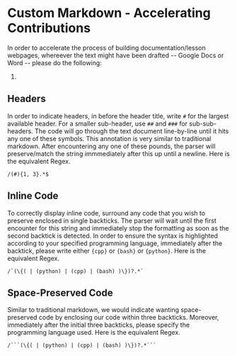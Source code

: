 # Custom Markdown - Accelerating Contributions

In order to accelerate the process of building documentation/lesson webpages, whereever the text might have been drafted -- Google Docs or Word -- please do the following:

1.

## Headers

In order to indicate headers, in before the header title, write `#` for the largest available header. For a smaller sub-header, use `##` and `###` for sub-sub-headers. The code will go through the text document line-by-line until it hits any one of these symbols. This annotation is very similar to traditional markdown. After encountering any one of these pounds, the parser will preserve/match the string immmediately after this up until a newline. Here is the equivalent Regex.

```{regex}
/(#){1, 3}.*$
```

## Inline Code

To correctly display inline code, surround any code that you wish to preserve enclosed in single backticks. The parser will wait until the first encounter for this string and immediately stop the formatting as soon as the second backtick is detected. In order to ensure the syntax is highlighted according to your specified programming language, immediately after the backtick, please write either `{cpp}` or `{bash}` or `{python}`. Here is the equivalent Regex.

```{regex}
/`(\{( | (python) | (cpp) | (bash) )\})?.*`
```

## Space-Preserved Code

Similar to traditional markdown, we would indicate wanting space-preserved code by enclosing our code within three backticks. Moreover, immediately after the initial three backticks, please specify the programming language used. Here is the equivalent Regex.

````{regex}
/```(\{( | (python) | (cpp) | (bash) )\})?.*```
````
